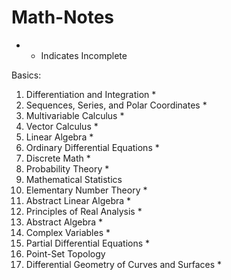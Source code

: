 # Math-Notes

* - Indicates Incomplete

Basics:
1. Differentiation and Integration *
2. Sequences, Series, and Polar Coordinates *
3. Multivariable Calculus *
4. Vector Calculus *
5. Linear Algebra *
6. Ordinary Differential Equations *
7. Discrete Math *
8. Probability Theory *
9. Mathematical Statistics
10. Elementary Number Theory *
11. Abstract Linear Algebra *
12. Principles of Real Analysis *
13. Abstract Algebra *
14. Complex Variables *
15. Partial Differential Equations *
16. Point-Set Topology
17. Differential Geometry of Curves and Surfaces *









